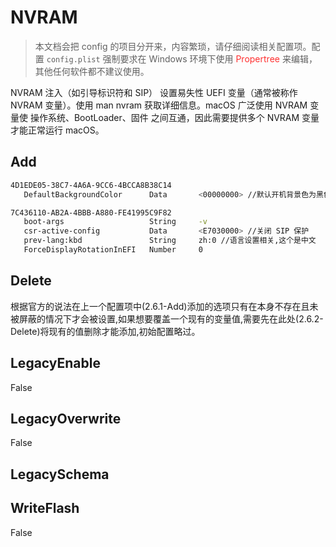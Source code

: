 # NVRAM

> 本文档会把 config 的项目分开来，内容繁琐，请仔细阅读相关配置项。配置 `config.plist` 强制要求在 Windows 环境下使用 <span style="color:#FF3030">Propertree</span> 来编辑，其他任何软件都不建议使用。

NVRAM 注入（如引导标识符和 SIP）
设置易失性 UEFI 变量（通常被称作 NVRAM 变量）。使用 man nvram 获取详细信息。macOS 广泛使用 NVRAM 变量使 操作系统、BootLoader、固件 之间互通，因此需要提供多个 NVRAM 变量才能正常运行 macOS。

## Add

```sh
4D1EDE05-38C7-4A6A-9CC6-4BCCA8B38C14
   DefaultBackgroundColor      Data       <00000000> //默认开机背景色为黑色

7C436110-AB2A-4BBB-A880-FE41995C9F82
   boot-args                   String     -v
   csr-active-config           Data       <E7030000> //关闭 SIP 保护
   prev-lang:kbd               String     zh:0 //语言设置相关,这个是中文
   ForceDisplayRotationInEFI   Number     0
```

## Delete

根据官方的说法在上一个配置项中(2.6.1-Add)添加的选项只有在本身不存在且未被屏蔽的情况下才会被设置,如果想要覆盖一个现有的变量值,需要先在此处(2.6.2-Delete)将现有的值删除才能添加,初始配置略过。

## LegacyEnable

False

## LegacyOverwrite

False

## LegacySchema

## WriteFlash

False
